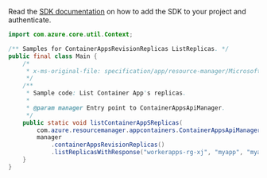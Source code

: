 Read the [SDK documentation](https://github.com/Azure/azure-sdk-for-java/blob/azure-resourcemanager-appcontainers_1.0.0-beta.1/sdk/appcontainers/azure-resourcemanager-appcontainers/README.md) on how to add the SDK to your project and authenticate.

```java
import com.azure.core.util.Context;

/** Samples for ContainerAppsRevisionReplicas ListReplicas. */
public final class Main {
    /*
     * x-ms-original-file: specification/app/resource-manager/Microsoft.App/preview/2022-01-01-preview/examples/Replicas_List.json
     */
    /**
     * Sample code: List Container App's replicas.
     *
     * @param manager Entry point to ContainerAppsApiManager.
     */
    public static void listContainerAppSReplicas(
        com.azure.resourcemanager.appcontainers.ContainerAppsApiManager manager) {
        manager
            .containerAppsRevisionReplicas()
            .listReplicasWithResponse("workerapps-rg-xj", "myapp", "myapp--0wlqy09", Context.NONE);
    }
}
```
